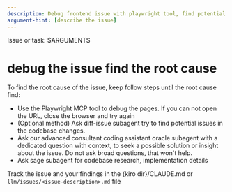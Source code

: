 ```yaml
---
description: Debug frontend issue with playwright tool, find potential issues, verify work status;
argument-hint: [describe the issue]
---
```


Issue or task: $ARGUMENTS

# debug the issue find the root cause

To find the root cause of the issue, keep follow steps until the root cause find:

- Use the Playwright MCP tool to debug the pages. If you can not open the URL, close the browser and try again
- (Optional method) Ask diff-issue subagent try to find potential issues in the codebase changes.
- Ask our advanced consultant coding assistant oracle subagent with a dedicated question with context, to seek a possible solution or insight about the issue. Do not ask broad questions, that won't help.
- Ask sage subagent for codebase research, implementation details

Track the issue and your findings in the {kiro dir}/CLAUDE.md or `llm/issues/<issue-description>.md` file
